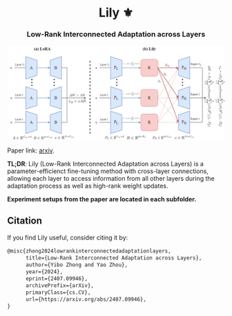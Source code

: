  <div align="center">
<h1>Lily ⚜️</h1>
<h3>Low-Rank Interconnected Adaptation across Layers</h3>
</div>

![method](image.png)

Paper link: [arxiv](https://arxiv.org/abs/2407.09946).

**TL;DR**: Lily (Low-Rank Interconnected Adaptation across Layers) is a parameter-efficienct fine-tuning method with cross-layer connections, allowing each layer to access information from all other layers during the adaptation process as well as high-rank weight updates.

**Experiment setups from the paper are located in each subfolder.**

## Citation

If you find Lily useful, consider citing it by:

```
@misc{zhong2024lowrankinterconnectedadaptationlayers,
      title={Low-Rank Interconnected Adaptation across Layers}, 
      author={Yibo Zhong and Yao Zhou},
      year={2024},
      eprint={2407.09946},
      archivePrefix={arXiv},
      primaryClass={cs.CV},
      url={https://arxiv.org/abs/2407.09946}, 
}
```